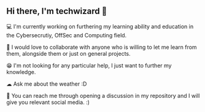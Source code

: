 ## Hi there, I'm techwizard 👋

<!--
**techwizard689/techwizard689** is a ✨ _special_ ✨ repository because its `README.md` (this file) appears on your GitHub profile.

Here are some ideas to get you started:

- 🔭 I’m currently working on ...
- 🌱 I’m currently learning ...
- 👯 I’m looking to collaborate on ...
- 🤔 I’m looking for help with ...
- 💬 Ask me about ...
- 📫 How to reach me: ...
- 😄 Pronouns: ...
-⚡ Fun fact: ...
-->
💻 I'm currently working on furthering my learning ability and education in the Cybersecrutiy, OffSec and Computing field.

🧠 I would love to collaborate with anyone who is willing to let me learn from them, alongside them or just on general projects.

😁 I'm not looking for any particular help, I just want to further my knowledge.

☁ Ask me about the weather :D

🤗 You can reach me through opening a discussion in my repository and I will give you relevant social media. :)
